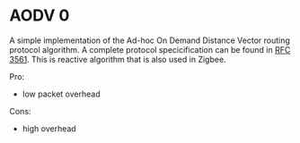 # AODV 0

A simple implementation of the Ad-hoc On Demand Distance Vector routing protocol algorithm. A complete protocol specicification can be found in [RFC 3561](https://datatracker.ietf.org/doc/html/rfc3561).
This is reactive algorithm that is also used in Zigbee. 

Pro:
- low packet overhead

Cons:
- high overhead
